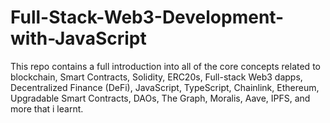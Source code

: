 # Full-Stack-Web3-Development-with-JavaScript
This repo contains a full introduction into all of the core concepts related to blockchain, Smart Contracts, Solidity, ERC20s, Full-stack Web3 dapps, Decentralized Finance (DeFi), JavaScript, TypeScript, Chainlink, Ethereum, Upgradable Smart Contracts, DAOs, The Graph, Moralis, Aave, IPFS, and more that i learnt.

